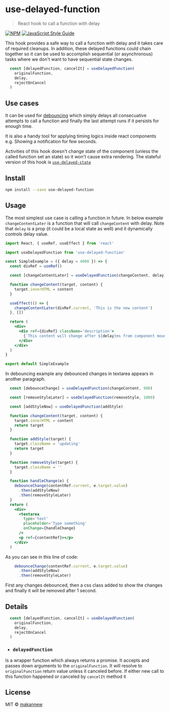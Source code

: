 # use-delayed-function

> React hook to call a function with delay

[![NPM](https://img.shields.io/npm/v/use-delayed-function.svg)](https://www.npmjs.com/package/use-delayed-function) [![JavaScript Style Guide](https://img.shields.io/badge/code_style-standard-brightgreen.svg)](https://standardjs.com)


This hook provides a safe way to call a function with delay and it takes care of required cleanups. In addition, these delayed functions could chain together so it can be used to accomplish sequential (or asynchronous) tasks where we don't want to have sequential state changes.
```jsx
  const [delayedFunction, cancelIt] = useDelayedFunction(
    originalFunction,
    delay,
    rejectOnCancel
  )
```


## Use cases

It can be used for [debouncing](https://css-tricks.com/debouncing-throttling-explained-examples/#article-header-id-0) which simply delays all consecuative attempts to call a function and finally the last attempt runs if it persists for enough time.

It is also a handy tool for applying timing logics inside react components e.g. Showing a notification for few seconds.

Activities of this hook doesn't change state of the component (unless the called function set an state) so it won't cause extra rendering. The stateful version of this hook is [`use-delayed-state`](https://github.com/makannew/use-delayed-state)

## Install

```bash
npm install --save use-delayed-function
```

## Usage

The most simplest use case is calling a function in future. In below example `changeContentLater` is a function that will call `changeContent` with delay.
Note that `delay` is a prop (it could be a local state as well) and it dynamically controls delay value.

```jsx
import React, { useRef, useEffect } from 'react'

import useDelayedFunction from 'use-delayed-function'

const SimpleExample = ({ delay = 4000 }) => {
  const divRef = useRef()

  const [changeContentLater] = useDelayedFunction(changeContent, delay)

  function changeContent(target, content) {
    target.innerHTML = content
  }

  useEffect(() => {
    changeContentLater(divRef.current, 'This is the new content')
  }, [])

  return (
    <div>
      <div ref={divRef} className='description'>
        {`This content will change after ${delay}ms from component mounting`}
      </div>
    </div>
  )
}

export default SimpleExample

```


In debouncing example any debounced changes in textarea appears in another paragraph.

```jsx
  const [debounceChange] = useDelayedFunction(changeContent, 900)

  const [removeStyleLater] = useDelayedFunction(removeStyle, 1000)

  const [addStyleNow] = useDelayedFunction(addStyle)

  function changeContent(target, content) {
    target.innerHTML = content
    return target
  }

  function addStyle(target) {
    target.className = 'updating'
    return target
  }

  function removeStyle(target) {
    target.className = ''
  }

  function handleChange(e) {
    debounceChange(contentRef.current, e.target.value)
      .then(addStyleNow)
      .then(removeStyleLater)
  }
  return (
    <div>
      <textarea
        type='text'
        placeholder='Type something'
        onChange={handleChange}
      />
      <p ref={contentRef}></p>
    </div>
  )

```
As you can see in this line of code:
```jsx
    debounceChange(contentRef.current, e.target.value)
      .then(addStyleNow)
      .then(removeStyleLater)
```
First any changes debounced, then a css class added to show the changes and finally it will be removed after 1 second.

## Details

```jsx
  const [delayedFunction, cancelIt] = useDelayedFunction(
    originalFunction,
    delay,
    rejectOnCancel
  )
```

- ### `delayedFunction` 
Is a wrapper function which always returns a promise. It accepts and passes down arguments to the `originalFunction`.
It will resolve to `originalFunction` return value unless it canceled before.
If either new call to this function happened or canceled by `cancelIt` method it 





## License

MIT © [makannew](https://github.com/makannew)
